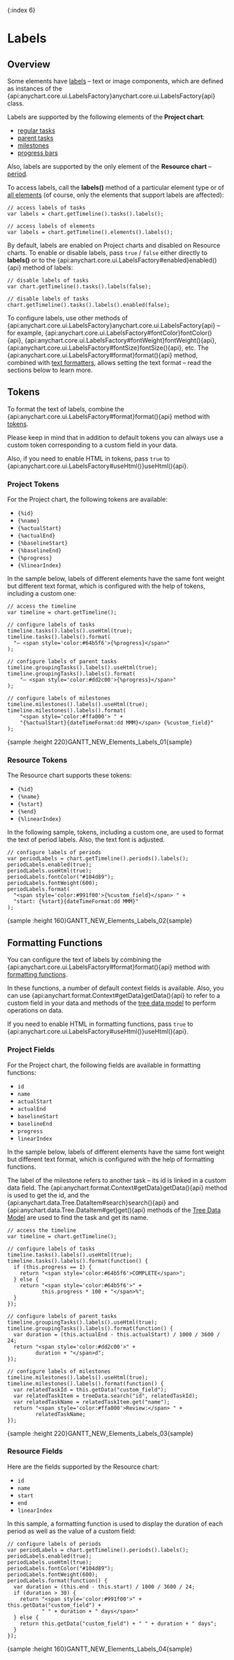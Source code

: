 {:index 6}
# Labels

## Overview

Some elements have [labels](../../Common_Settings/Labels) – text or image components, which are defined as instances of the {api:anychart.core.ui.LabelsFactory}anychart.core.ui.LabelsFactory{api} class.

Labels are supported by the following elements of the **Project chart**:

* [regular tasks](Project_Chart#regular_tasks)
* [parent tasks](Project_Chart#parent_tasks)
* [milestones](Project_Chart#milestones)
* [progress bars](Project_Chart#progress_bars)

Also, labels are supported by the only element of the **Resource chart** – [period](Resource_Chart#periods).

To access labels, call the **labels()** method of a particular element type or of [all elements](All_Elements) (of course, only the elements that support labels are affected):

```
// access labels of tasks
var labels = chart.getTimeline().tasks().labels();
```

```
// access labels of elements
var labels = chart.getTimeline().elements().labels();
```

By default, labels are enabled on Project charts and disabled on Resource charts. To enable or disable labels, pass `true` / `false` either directly to **labels()** or to the {api:anychart.core.ui.LabelsFactory#enabled}enabled(){api} method of labels:

```
// disable labels of tasks
var chart.getTimeline().tasks().labels(false);
```

```
// disable labels of tasks
chart.getTimeline().tasks().labels().enabled(false);
```

To configure labels, use other methods of {api:anychart.core.ui.LabelsFactory}anychart.core.ui.LabelsFactory{api} – for example, {api:anychart.core.ui.LabelsFactory#fontColor}fontColor(){api}, {api:anychart.core.ui.LabelsFactory#fontWeight}fontWeight(){api}, {api:anychart.core.ui.LabelsFactory#fontSize}fontSize(){api}, etc. The {api:anychart.core.ui.LabelsFactory#format}format(){api} method, combined with [text formatters](../../Common_Settings/Text_Formatters), allows setting the text format – read the sections below to learn more.

## Tokens

To format the text of labels, combine the {api:anychart.core.ui.LabelsFactory#format}format(){api} method with [tokens](../../Common_Settings/Text_Formatters#string_tokens).

Please keep in mind that in addition to default tokens you can always use a custom token corresponding to a custom field in your data.

Also, if you need to enable HTML in tokens, pass `true` to {api:anychart.core.ui.LabelsFactory#useHtml()}useHtml(){api}.

### Project Tokens

For the Project chart, the following tokens are available:

* `{%id}`
* `{%name}`
* `{%actualStart}`
* `{%actualEnd}`
* `{%baselineStart}`
* `{%baselineEnd}`
* `{%progress}`
* `{%linearIndex}`

In the sample below, labels of different elements have the same font weight but different text format, which is configured with the help of tokens, including a custom one:

```
// access the timeline
var timeline = chart.getTimeline();

// configure labels of tasks
timeline.tasks().labels().useHtml(true);
timeline.tasks().labels().format(
  "– <span style='color:#64b5f6'>{%progress}</span>"
);

// configure labels of parent tasks
timeline.groupingTasks().labels().useHtml(true);
timeline.groupingTasks().labels().format(
    "– <span style='color:#dd2c00'>{%progress}</span>"
);

// configure labels of milestones
timeline.milestones().labels().useHtml(true);
timeline.milestones().labels().format(
    "<span style='color:#ffa000'> " +
    "{%actualStart}{dateTimeFormat:dd MMM}</span> {%custom_field}"
);
```

{sample :height 220}GANTT\_NEW\_Elements\_Labels\_01{sample}

### Resource Tokens

The Resource chart supports these tokens:

* `{%id}`
* `{%name}`
* `{%start}`
* `{%end}`
* `{%linearIndex}`

In the following sample, tokens, including a custom one, are used to format the text of period labels. Also, the text font is adjusted.

```
// configure labels of periods
var periodLabels = chart.getTimeline().periods().labels();
periodLabels.enabled(true);
periodLabels.useHtml(true);
periodLabels.fontColor("#104d89");
periodLabels.fontWeight(600);
periodLabels.format(
  "<span style='color:#991f00'>{%custom_field}</span> " +
  "start: {%start}{dateTimeFormat:dd MMM}"
);
```

{sample :height 160}GANTT\_NEW\_Elements\_Labels\_02{sample}

## Formatting Functions

You can configure the text of labels by combining the {api:anychart.core.ui.LabelsFactory#format}format(){api} method with [formatting functions](../../Common_Settings/Text_Formatters#formatting_functions).

In these functions, a number of default context fields is available. Also, you can use {api:anychart.format.Context#getData}getData(){api} to refer to a custom field in your data and methods of the [tree data model](../../Working_with_Data/Tree_Data_Model) to perform operations on data.

If you need to enable HTML in formatting functions, pass `true` to {api:anychart.core.ui.LabelsFactory#useHtml()}useHtml(){api}.

### Project Fields

For the Project chart, the following fields are available in formatting functions:

* `id`
* `name`
* `actualStart`
* `actualEnd`
* `baselineStart`
* `baselineEnd`
* `progress`
* `linearIndex`

In the sample below, labels of different elements have the same font weight but different text format, which is configured with the help of formatting functions.

The label of the milestone refers to another task – its id is linked in a custom data field. The  {api:anychart.format.Context#getData}getData(){api} method is used to get the id, and the {api:anychart.data.Tree.DataItem#search}search(){api} and {api:anychart.data.Tree.DataItem#get}get(){api} methods of the [Tree Data Model](../../Working_with_Data/Tree_Data_Model) are used to find the task and get its name.

```
// access the timeline
var timeline = chart.getTimeline();

// configure labels of tasks
timeline.tasks().labels().useHtml(true);
timeline.tasks().labels().format(function() {
  if (this.progress == 1) {
    return "<span style='color:#64b5f6'>COMPLETE</span>";
  } else {
    return "<span style='color:#64b5f6'>" +
           this.progress * 100 + "</span>%";
  }
});

// configure labels of parent tasks
timeline.groupingTasks().labels().useHtml(true);
timeline.groupingTasks().labels().format(function() {
  var duration = (this.actualEnd - this.actualStart) / 1000 / 3600 / 24;
  return "<span style='color:#dd2c00'>" + 
         duration + "</span>d";
});

// configure labels of milestones
timeline.milestones().labels().useHtml(true);
timeline.milestones().labels().format(function() {
  var relatedTaskId = this.getData("custom_field");
  var relatedTaskItem = treeData.search("id", relatedTaskId);
  var relatedTaskName = relatedTaskItem.get("name");
  return "<span style='color:#ffa000'>Review:</span> " +
         relatedTaskName;
});
```

{sample :height 220}GANTT\_NEW\_Elements\_Labels\_03{sample}

### Resource Fields

Here are the fields supported by the Resource chart:

* `id`
* `name`
* `start`
* `end`
* `linearIndex`

In this sample, a formatting function is used to display the duration of each period as well as the value of a custom field:

```
// configure labels of periods
var periodLabels = chart.getTimeline().periods().labels();
periodLabels.enabled(true);
periodLabels.useHtml(true);
periodLabels.fontColor("#104d89");
periodLabels.fontWeight(600);
periodLabels.format(function() {
  var duration = (this.end - this.start) / 1000 / 3600 / 24;
  if (duration > 30) {
    return "<span style='color:#991f00'>" + this.getData("custom_field") +
           " " + duration + " days</span>"
  } else {  
    return this.getData("custom_field") + " " + duration + " days";
  }
});
```

{sample :height 160}GANTT\_NEW\_Elements\_Labels\_04{sample}